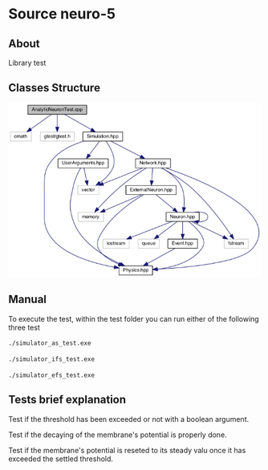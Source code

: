 # Source neuro-5

## About 

Library test

## Classes Structure

![alt text](../doc/diagram_test.png "Diagram of tests")

## Manual 

To execute the test, within the test folder you can run either of the 
following three test

	./simulator_as_test.exe

	./simulator_ifs_test.exe
	
	./simulator_efs_test.exe

## Tests brief explanation

Test if the threshold has been exceeded or not with a boolean 
argument. 

Test if the decaying of the membrane's potential is properly done.

Test if the membrane's potential is reseted to its steady valu once
it has exceeded the settled threshold.


